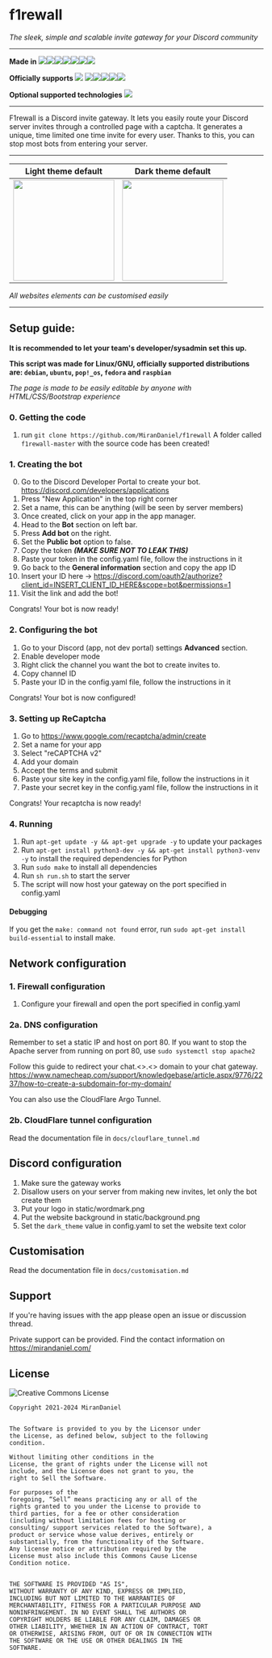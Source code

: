 # f1rewall
*The sleek, simple and scalable invite gateway for your Discord community*

---
**Made in**
![](https://img.shields.io/badge/Python-3776AB?style=for-the-badge&logo=python&logoColor=white)![](https://img.shields.io/badge/Bootstrap-563D7C?style=for-the-badge&logo=bootstrap&logoColor=white)![](https://img.shields.io/badge/Flask-000000?style=for-the-badge&logo=flask&logoColor=white)![](https://img.shields.io/badge/Discord_API-7289DA?style=for-the-badge&logo=discord&logoColor=white)![](https://img.shields.io/badge/HTML5-E34F26?style=for-the-badge&logo=html5&logoColor=white)![](https://img.shields.io/badge/JavaScript-323330?style=for-the-badge&logo=javascript&logoColor=F7DF1E)![](https://img.shields.io/badge/json-5E5C5C?style=for-the-badge&logo=json&logoColor=white)

**Officially supports**
![](https://img.shields.io/badge/Linux-FCC624?style=for-the-badge&logo=linux&logoColor=black)
![](https://img.shields.io/badge/Debian-A81D33?style=for-the-badge&logo=debian&logoColor=white)![](https://img.shields.io/badge/Ubuntu-E95420?style=for-the-badge&logo=ubuntu&logoColor=white)![](https://img.shields.io/badge/Pop!_OS-48B9C7?style=for-the-badge&logo=Pop!_OS&logoColor=white)![](https://img.shields.io/badge/Fedora-294172?style=for-the-badge&logo=fedora&logoColor=white)![](https://img.shields.io/badge/Raspbian-A22846?style=for-the-badge&logo=raspberrypi&logoColor=white)

**Optional supported technologies**
![](https://img.shields.io/badge/Cloudflare-F38020?style=for-the-badge&logo=Cloudflare&logoColor=white)

---


F1rewall is a Discord invite gateway. It lets you easily route your Discord server invites through a controlled page with a captcha.
It generates a unique, time limited one time invite for every user.
Thanks to this, you can stop most bots from entering your server.


---


Light theme default        |  Dark theme default
:-------------------------:|:-------------------------:
<img src="https://media.discordapp.net/attachments/795438999761977394/910258446681657374/unknown.png" height="200"/> | <img src="https://cdn.discordapp.com/attachments/795438999761977394/910258701204602920/unknown.png" height="200"/>

*All websites elements can be customised easily*

---

## Setup guide:

**It is recommended to let your team's developer/sysadmin set this up.**

**This script was made for Linux/GNU, officially supported distributions are: `debian`, `ubuntu`, `pop!_os`, `fedora` and `raspbian`**

*The page is made to be easily editable by anyone with HTML/CSS/Bootstrap experience*



### 0. Getting the code

1. run `git clone https://github.com/MiranDaniel/f1rewall`
A folder called `f1rewall-master` with the source code has been created!

### 1. Creating the bot
0. Go to the Discord Developer Portal to create your bot.
https://discord.com/developers/applications
1. Press "New Application" in the top right corner
2. Set a name, this can be anything (will be seen by server members)
3. Once created, click on your app in the app manager.
4. Head to the **Bot** section on left bar.
5. Press **Add bot** on the right.
6. Set the **Public bot** option to false.
7. Copy the token ***(MAKE SURE NOT TO LEAK THIS)***
8. Paste your token in the config.yaml file, follow the instructions in it
9. Go back to the **General information** section and copy the app ID
10. Insert your ID here -> https://discord.com/oauth2/authorize?client_id=INSERT_CLIENT_ID_HERE&scope=bot&permissions=1
11. Visit the link and add the bot!

Congrats! Your bot is now ready!

### 2. Configuring the bot

1. Go to your Discord (app, not dev portal) settings **Advanced** section.
2. Enable developer mode
3. Right click the channel you want the bot to create invites to.
4. Copy channel ID
5. Paste your ID in the config.yaml file, follow the instructions in it

Congrats! Your bot is now configured!

### 3. Setting up ReCaptcha

1. Go to https://www.google.com/recaptcha/admin/create
2. Set a name for your app
3. Select "reCAPTCHA v2"
4. Add your domain
5. Accept the terms and submit
6. Paste your site key in the config.yaml file, follow the instructions in it
7. Paste your secret key in the config.yaml file, follow the instructions in it

Congrats! Your recaptcha is now ready!

### 4. Running

1. Run `apt-get update -y && apt-get upgrade -y` to update your packages
1. Run `apt-get install python3-dev -y && apt-get install python3-venv -y` to install the required dependencies for Python
1. Run `sudo make` to install all dependencies
2. Run `sh run.sh` to start the server
3. The script will now host your gateway on the port specified in config.yaml

#### Debugging

If you get the `make: command not found` error, run `sudo apt-get install build-essential` to install make.

## Network configuration

### 1. Firewall configuration

1. Configure your firewall and open the port specified in config.yaml

### 2a. DNS configuration

Remember to set a static IP and host on port 80.
If you want to stop the Apache server from running on port 80, use `sudo systemctl stop apache2`

Follow this guide to redirect your chat.<>.<> domain to your chat gateway. https://www.namecheap.com/support/knowledgebase/article.aspx/9776/2237/how-to-create-a-subdomain-for-my-domain/

You can also use the CloudFlare Argo Tunnel.

### 2b. CloudFlare tunnel configuration

Read the documentation file in `docs/clouflare_tunnel.md`

## Discord configuration

1. Make sure the gateway works
2. Disallow users on your server from making new invites, let only the bot create them
3. Put your logo in static/wordmark.png
4. Put the website background in static/background.png
5. Set the `dark_theme` value in config.yaml to set the website text color

## Customisation

Read the documentation file in `docs/customisation.md`

## Support

If you're having issues with the app please open an issue or discussion thread.

Private support can be provided. Find the contact information on https://mirandaniel.com/

## License
<img alt="Creative Commons License" style="border-width:0" src="https://i.creativecommons.org/l/by-nc/4.0/88x31.png"/>
  
```
Copyright 2021-2024 MiranDaniel


The Software is provided to you by the Licensor under
the License, as defined below, subject to the following
condition.

Without limiting other conditions in the
License, the grant of rights under the License will not
include, and the License does not grant to you, the
right to Sell the Software.

For purposes of the
foregoing, “Sell” means practicing any or all of the
rights granted to you under the License to provide to
third parties, for a fee or other consideration
(including without limitation fees for hosting or
consulting/ support services related to the Software), a
product or service whose value derives, entirely or
substantially, from the functionality of the Software.
Any license notice or attribution required by the
License must also include this Commons Cause License
Condition notice.


THE SOFTWARE IS PROVIDED "AS IS",
WITHOUT WARRANTY OF ANY KIND, EXPRESS OR IMPLIED,
INCLUDING BUT NOT LIMITED TO THE WARRANTIES OF
MERCHANTABILITY, FITNESS FOR A PARTICULAR PURPOSE AND
NONINFRINGEMENT. IN NO EVENT SHALL THE AUTHORS OR
COPYRIGHT HOLDERS BE LIABLE FOR ANY CLAIM, DAMAGES OR
OTHER LIABILITY, WHETHER IN AN ACTION OF CONTRACT, TORT
OR OTHERWISE, ARISING FROM, OUT OF OR IN CONNECTION WITH
THE SOFTWARE OR THE USE OR OTHER DEALINGS IN THE
SOFTWARE.
```

